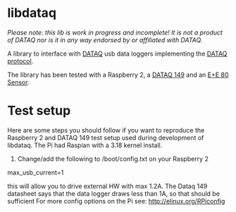 libdataq
========

<i>Please note: this lib is work in progress and incomplete! It is not a product of
DATAQ nor is it in any way endorsed by or affiliated with DATAQ.</i>

A library to interface with [DATAQ](http://www.dataq.com/) usb data loggers implementing
the [DATAQ protocol](http://www.dataq.com/resources/pdfs/misc/di-149-protocol.pdf).  

The library has been tested with a Raspberry 2, a [DATAQ 149](http://www.dataq.com/products/di-149/) and an 
[E+E 80 Sensor](http://www.epluse.com/en/products/co2-measurement/co2-carbon-dioxide-transmitters/ee80/).

Test setup
==========

Here are some steps you should follow if you want to reproduce the Raspberry 2 and DATAQ 149 
test setup used during development of libdataq. The Pi had Raspian with a 3.18 kernel install.

1. Change/add the following to /boot/config.txt on your Raspberry 2

max_usb_current=1

this will allow you to drive external HW with max 1.2A. The Dataq 149 datasheet
says that the data logger draws less than 1A, so that should be sufficient
For more config options on the Pi see: http://elinux.org/RPiconfig

